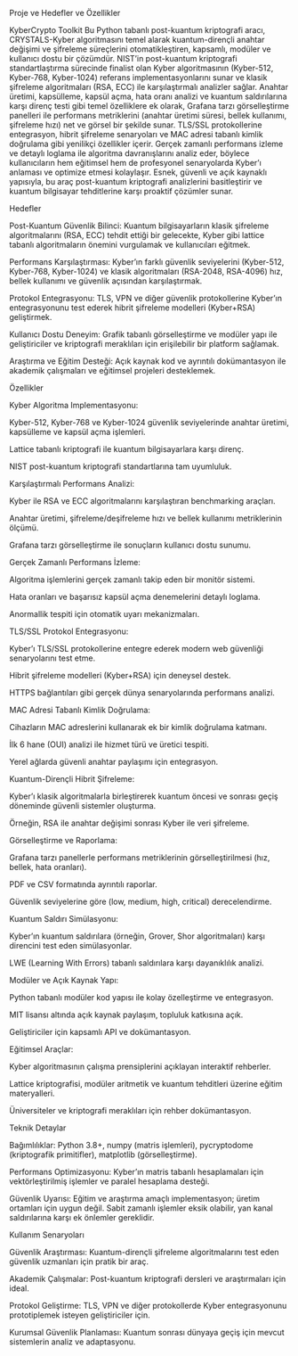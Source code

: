Proje ve Hedefler ve Özellikler

KyberCrypto Toolkit
Bu Python tabanlı post-kuantum kriptografi aracı, CRYSTALS-Kyber algoritmasını temel alarak kuantum-dirençli anahtar değişimi ve şifreleme süreçlerini otomatikleştiren, kapsamlı, modüler ve kullanıcı dostu bir çözümdür. NIST’in post-kuantum kriptografi standartlaştırma sürecinde finalist olan Kyber algoritmasının (Kyber-512, Kyber-768, Kyber-1024) referans implementasyonlarını sunar ve klasik şifreleme algoritmaları (RSA, ECC) ile karşılaştırmalı analizler sağlar. Anahtar üretimi, kapsülleme, kapsül açma, hata oranı analizi ve kuantum saldırılarına karşı direnç testi gibi temel özelliklere ek olarak, Grafana tarzı görselleştirme panelleri ile performans metriklerini (anahtar üretimi süresi, bellek kullanımı, şifreleme hızı) net ve görsel bir şekilde sunar. TLS/SSL protokollerine entegrasyon, hibrit şifreleme senaryoları ve MAC adresi tabanlı kimlik doğrulama gibi yenilikçi özellikler içerir. Gerçek zamanlı performans izleme ve detaylı loglama ile algoritma davranışlarını analiz eder, böylece kullanıcıların hem eğitimsel hem de profesyonel senaryolarda Kyber’ı anlaması ve optimize etmesi kolaylaşır. Esnek, güvenli ve açık kaynaklı yapısıyla, bu araç post-kuantum kriptografi analizlerini basitleştirir ve kuantum bilgisayar tehditlerine karşı proaktif çözümler sunar.

Hedefler





Post-Kuantum Güvenlik Bilinci: Kuantum bilgisayarların klasik şifreleme algoritmalarını (RSA, ECC) tehdit ettiği bir gelecekte, Kyber gibi lattice tabanlı algoritmaların önemini vurgulamak ve kullanıcıları eğitmek.



Performans Karşılaştırması: Kyber’ın farklı güvenlik seviyelerini (Kyber-512, Kyber-768, Kyber-1024) ve klasik algoritmaları (RSA-2048, RSA-4096) hız, bellek kullanımı ve güvenlik açısından karşılaştırmak.



Protokol Entegrasyonu: TLS, VPN ve diğer güvenlik protokollerine Kyber’ın entegrasyonunu test ederek hibrit şifreleme modelleri (Kyber+RSA) geliştirmek.



Kullanıcı Dostu Deneyim: Grafik tabanlı görselleştirme ve modüler yapı ile geliştiriciler ve kriptografi meraklıları için erişilebilir bir platform sağlamak.



Araştırma ve Eğitim Desteği: Açık kaynak kod ve ayrıntılı dokümantasyon ile akademik çalışmaları ve eğitimsel projeleri desteklemek.

Özellikler





Kyber Algoritma Implementasyonu:





Kyber-512, Kyber-768 ve Kyber-1024 güvenlik seviyelerinde anahtar üretimi, kapsülleme ve kapsül açma işlemleri.



Lattice tabanlı kriptografi ile kuantum bilgisayarlara karşı direnç.



NIST post-kuantum kriptografi standartlarına tam uyumluluk.



Karşılaştırmalı Performans Analizi:





Kyber ile RSA ve ECC algoritmalarını karşılaştıran benchmarking araçları.



Anahtar üretimi, şifreleme/deşifreleme hızı ve bellek kullanımı metriklerinin ölçümü.



Grafana tarzı görselleştirme ile sonuçların kullanıcı dostu sunumu.



Gerçek Zamanlı Performans İzleme:





Algoritma işlemlerini gerçek zamanlı takip eden bir monitör sistemi.



Hata oranları ve başarısız kapsül açma denemelerini detaylı loglama.



Anormallik tespiti için otomatik uyarı mekanizmaları.



TLS/SSL Protokol Entegrasyonu:





Kyber’ı TLS/SSL protokollerine entegre ederek modern web güvenliği senaryolarını test etme.



Hibrit şifreleme modelleri (Kyber+RSA) için deneysel destek.



HTTPS bağlantıları gibi gerçek dünya senaryolarında performans analizi.



MAC Adresi Tabanlı Kimlik Doğrulama:





Cihazların MAC adreslerini kullanarak ek bir kimlik doğrulama katmanı.



İlk 6 hane (OUI) analizi ile hizmet türü ve üretici tespiti.



Yerel ağlarda güvenli anahtar paylaşımı için entegrasyon.



Kuantum-Dirençli Hibrit Şifreleme:





Kyber’ı klasik algoritmalarla birleştirerek kuantum öncesi ve sonrası geçiş döneminde güvenli sistemler oluşturma.



Örneğin, RSA ile anahtar değişimi sonrası Kyber ile veri şifreleme.



Görselleştirme ve Raporlama:





Grafana tarzı panellerle performans metriklerinin görselleştirilmesi (hız, bellek, hata oranları).



PDF ve CSV formatında ayrıntılı raporlar.



Güvenlik seviyelerine göre (low, medium, high, critical) derecelendirme.



Kuantum Saldırı Simülasyonu:





Kyber’ın kuantum saldırılara (örneğin, Grover, Shor algoritmaları) karşı direncini test eden simülasyonlar.



LWE (Learning With Errors) tabanlı saldırılara karşı dayanıklılık analizi.



Modüler ve Açık Kaynak Yapı:





Python tabanlı modüler kod yapısı ile kolay özelleştirme ve entegrasyon.



MIT lisansı altında açık kaynak paylaşım, topluluk katkısına açık.



Geliştiriciler için kapsamlı API ve dokümantasyon.



Eğitimsel Araçlar:





Kyber algoritmasının çalışma prensiplerini açıklayan interaktif rehberler.



Lattice kriptografisi, modüler aritmetik ve kuantum tehditleri üzerine eğitim materyalleri.



Üniversiteler ve kriptografi meraklıları için rehber dokümantasyon.

Teknik Detaylar





Bağımlılıklar: Python 3.8+, numpy (matris işlemleri), pycryptodome (kriptografik primitifler), matplotlib (görselleştirme).



Performans Optimizasyonu: Kyber’ın matris tabanlı hesaplamaları için vektörleştirilmiş işlemler ve paralel hesaplama desteği.



Güvenlik Uyarısı: Eğitim ve araştırma amaçlı implementasyon; üretim ortamları için uygun değil. Sabit zamanlı işlemler eksik olabilir, yan kanal saldırılarına karşı ek önlemler gereklidir.

Kullanım Senaryoları





Güvenlik Araştırması: Kuantum-dirençli şifreleme algoritmalarını test eden güvenlik uzmanları için pratik bir araç.



Akademik Çalışmalar: Post-kuantum kriptografi dersleri ve araştırmaları için ideal.



Protokol Geliştirme: TLS, VPN ve diğer protokollerde Kyber entegrasyonunu prototiplemek isteyen geliştiriciler için.



Kurumsal Güvenlik Planlaması: Kuantum sonrası dünyaya geçiş için mevcut sistemlerin analiz ve adaptasyonu.
